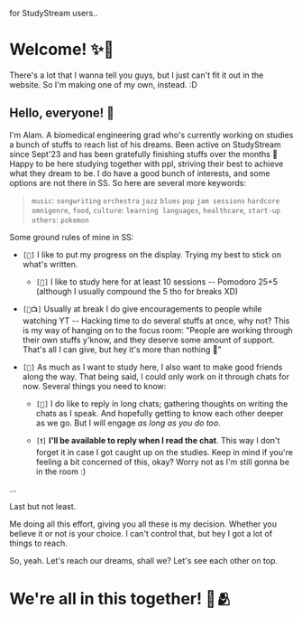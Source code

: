 for StudyStream users..
# Welcome! ✨🙌

There's a lot that I wanna tell you guys, but I just can't fit it out in the website. So I'm making one of my own, instead. :D

## Hello, everyone! 👋
I'm Alam. A biomedical engineering grad who's currently working on studies a bunch of stuffs to reach list of his dreams. Been active on StudyStream since Sept'23 and has been gratefully finishing stuffs over the months 📆 Happy to be here studying together with ppl, striving their best to achieve what they dream to be. I do have a good bunch of interests, and some options are not there in SS. So here are several more keywords:

> `music`: `songwriting` `orchestra` `jazz` `blues` `pop` `jam sessions` `hardcore` `omnigenre`, `food`, `culture`: `learning languages`, `healthcare`, `start-up` `others`: `pokemon` 

Some ground rules of mine in SS:

* `[📝]` I like to put my progress on the display. Trying my best to stick on what's written.

  * `[🍅]` I like to study here for at least 10 sessions -- Pomodoro 25+5 (although I usually compound the 5 tho for breaks XD)

* `[👊📺]` Usually at break I do give encouragements to people while watching YT -- Hacking time to do several stuffs at once, why not? This is my way of hanging on to the focus room: "People are working through their own stuffs y'know, and they deserve some amount of support. That's all I can give, but hey it's more than nothing 🤗"

* `[💭]` As much as I want to study here, I also want to make good friends along the way. That being said, I could only work on it through chats for now. Several things you need to know:

  * `[💬]` I do like to reply in long chats; gathering thoughts on writing the chats as I speak. And hopefully getting to know each other deeper as we go.  But I will engage *as long as you do too*. 

  * `[❗]` **I'll be available to reply when I read the chat**. This way I don't forget it in case I got caught up on the studies. Keep in mind if you're feeling a bit concerned of this, okay? Worry not as I'm still gonna be in the room :)

...
 
Last but not least.

Me doing all this effort, giving you all these is my decision. Whether you believe it or not is your choice. I can't control that, but hey I got a lot of  things to reach. 

So, yeah. Let's reach our dreams, shall we? Let's see each other on top.

# We're all in this together! 🙌🫂
